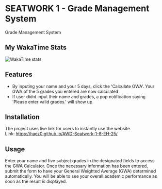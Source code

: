 # SEATWORK 1 - Grade Management System

Grade Management System

## My WakaTime Stats

![WakaTime stats](https://github-readme-stats.vercel.app/api/wakatime?username=@haez&layout=compact)

## Features
- By inputing your name and your 5 days, click the 'Calculate GWA'. Your GWA of the 5 grades you entered are now calculated
- If user didnt input their name and grades, a pop notification saying 'Please enter valid grades.' will show up.

## Installation
The project uses live link for users to instantly use the website.
<br> Link: https://haez0.github.io/AWD-Seatwork-1-6-EH-25/

## Usage
Enter your name and five subject grades in the designated fields to 
access the GWA Calculator. Once the necessary information has been entered, 
submit the form to have your General Weighted Average (GWA) determined 
automatically. You will be able to see your overall academic performance 
as soon as the result is displayed.